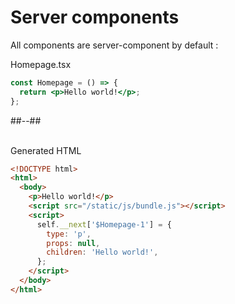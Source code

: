 <!-- .slide: class="two-column with-code " -->

# Server components

All components are server-component by default :

Homepage.tsx

```jsx
const Homepage = () => {
  return <p>Hello world!</p>;
};
```

##--##
<br/>
<br/>

Generated HTML

```html
<!DOCTYPE html>
<html>
  <body>
    <p>Hello world!</p>
    <script src="/static/js/bundle.js"></script>
    <script>
      self.__next['$Homepage-1'] = {
        type: 'p',
        props: null,
        children: 'Hello world!',
      };
    </script>
  </body>
</html>
```
